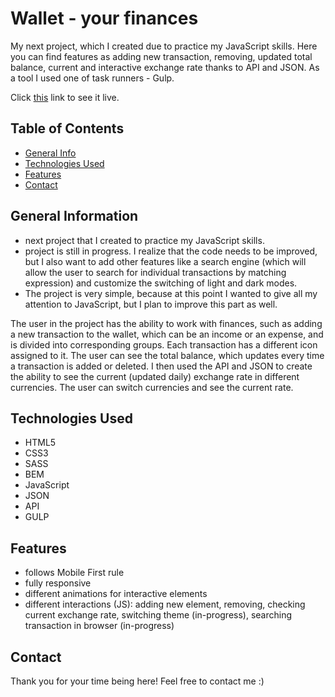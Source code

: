 # Wallet - your finances
My next project, which I created due to practice my JavaScript skills. Here you can find features as adding new transaction, removing, updated total balance, current and interactive exchange rate thanks to API and JSON. As a tool I used one of task runners - Gulp.

Click [this]() link to see it live.


## Table of Contents
* [General Info](#general-information)
* [Technologies Used](#technologies-used)
* [Features](#features)
* [Contact](#contact)



## General Information
- next project that I created to practice my JavaScript skills. 
- project is still in progress. I realize that the code needs to be improved, but I also want to add other features like a search engine (which will allow the user to search for individual transactions by matching expression) and customize the switching of light and dark modes. 
- The project is very simple, because at this point I wanted to give all my attention to JavaScript, but I plan to improve this part as well.

The user in the project has the ability to work with finances, such as adding a new transaction to the wallet, which can be an income or an expense, and is divided into corresponding groups. Each transaction has a different icon assigned to it. The user can see the total balance, which updates every time a transaction is added or deleted. I then used the API and JSON to create the ability to see the current (updated daily) exchange rate in different currencies. The user can switch currencies and see the current rate. 


## Technologies Used
- HTML5
- CSS3
- SASS
- BEM
- JavaScript
- JSON
- API
- GULP


## Features
- follows Mobile First rule
- fully responsive
- different animations for interactive elements
- different interactions (JS): adding new element, removing, checking current exchange rate, switching theme (in-progress), searching transaction in browser (in-progress)



## Contact
Thank you for your time being here!
Feel free to contact me :)

